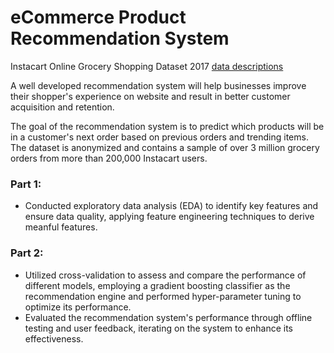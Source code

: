 # eCommerce Product Recommendation System
Instacart Online Grocery Shopping Dataset 2017 [data descriptions](https://gist.github.com/jeremystan/c3b39d947d9b88b3ccff3147dbcf6c6b)

A well developed recommendation system will help businesses improve their shopper's experience on website and result in better customer acquisition and retention.

The goal of the recommendation system is to predict which products will be in a customer's next order based on previous orders and trending items. The dataset is anonymized and contains a sample of over 3 million grocery orders from more than 200,000 Instacart users.

### Part 1:
* Conducted exploratory data analysis (EDA) to identify key features and ensure data quality, applying feature engineering techniques to derive meanful features.

### Part 2:
* Utilized cross-validation to assess and compare the performance of different models, employing a gradient boosting classifier as the recommendation engine and performed hyper-parameter tuning to optimize its performance.
* Evaluated the recommendation system's performance through offline testing and user feedback, iterating on the system to enhance its effectiveness.
